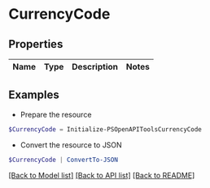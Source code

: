 # CurrencyCode
## Properties

Name | Type | Description | Notes
------------ | ------------- | ------------- | -------------

## Examples

- Prepare the resource
```powershell
$CurrencyCode = Initialize-PSOpenAPIToolsCurrencyCode 
```

- Convert the resource to JSON
```powershell
$CurrencyCode | ConvertTo-JSON
```

[[Back to Model list]](../README.md#documentation-for-models) [[Back to API list]](../README.md#documentation-for-api-endpoints) [[Back to README]](../README.md)

